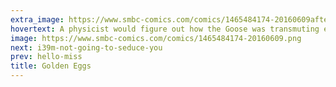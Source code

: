```yaml
---
extra_image: https://www.smbc-comics.com/comics/1465484174-20160609after.png
hovertext: A physicist would figure out how the Goose was transmuting elements without getting to a high temperature, then use the trillions of dollars to build a really sweet fleet of quadcopters.
image: https://www.smbc-comics.com/comics/1465484174-20160609.png
next: i39m-not-going-to-seduce-you
prev: hello-miss
title: Golden Eggs
---
```

